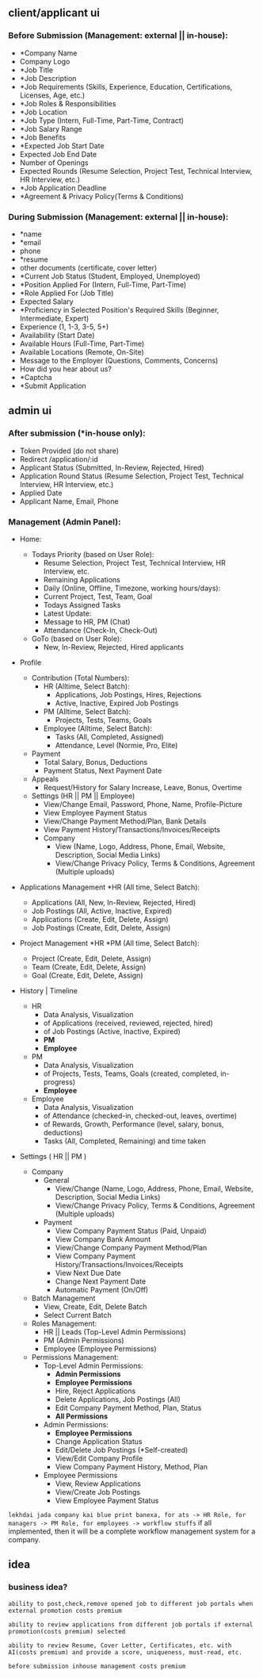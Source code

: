 ## client/applicant ui

### Before Submission (Management: external || in-house):

-   \*Company Name
-   Company Logo
-   \*Job Title
-   \*Job Description
-   \*Job Requirements (Skills, Experience, Education, Certifications, Licenses, Age, etc.)
-   \*Job Roles & Responsibilities
-   \*Job Location
-   \*Job Type (Intern, Full-Time, Part-Time, Contract)
-   \*Job Salary Range
-   \*Job Benefits
-   \*Expected Job Start Date
-   Expected Job End Date
-   Number of Openings
-   Expected Rounds (Resume Selection, Project Test, Technical Interview, HR Interview, etc.)
-   \*Job Application Deadline
-   \*Agreement & Privacy Policy(Terms & Conditions)

### During Submission (Management: external || in-house):

-   \*name
-   \*email
-   phone
-   \*resume
-   other documents (certificate, cover letter)
-   \*Current Job Status (Student, Employed, Unemployed)
-   \*Position Applied For (Intern, Full-Time, Part-Time)
-   \*Role Applied For (Job Title)
-   Expected Salary
-   \*Proficiency in Selected Position's Required Skills (Beginner, Intermediate, Expert)
-   Experience (1, 1-3, 3-5, 5+)
-   Availability (Start Date)
-   Available Hours (Full-Time, Part-Time)
-   Available Locations (Remote, On-Site)
-   Message to the Employer (Questions, Comments, Concerns)
-   How did you hear about us?
-   \*Captcha
-   \*Submit Application

## admin ui

### After submission (\*in-house only):

-   Token Provided (do not share)
-   Redirect /application/:id
-   Applicant Status (Submitted, In-Review, Rejected, Hired)
-   Application Round Status (Resume Selection, Project Test, Technical Interview, HR Interview, etc.)
-   Applied Date
-   Applicant Name, Email, Phone

### Management (Admin Panel):

-   Home:

    -   Todays Priority (based on User Role):
        -   Resume Selection, Project Test, Technical Interview, HR Interview, etc.
        -   Remaining Applications
        -   Daily (Online, Offline, Timezone, working hours/days):
        -   Current Project, Test, Team, Goal
        -   Todays Assigned Tasks
        -   Latest Update:
        -   Message to HR, PM (Chat)
        -   Attendance (Check-In, Check-Out)
    -   GoTo (based on User Role):
        -   New, In-Review, Rejected, Hired applicants

-   Profile

    -   Contribution (Total Numbers):
        -   HR (Alltime, Select Batch):
            -   Applications, Job Postings, Hires, Rejections
            -   Active, Inactive, Expired Job Postings
        -   PM (Alltime, Select Batch):
            -   Projects, Tests, Teams, Goals
        -   Employee (Alltime, Select Batch):
            -   Tasks (All, Completed, Assigned)
            -   Attendance, Level (Normie, Pro, Elite)
    -   Payment
        -   Total Salary, Bonus, Deductions
        -   Payment Status, Next Payment Date
    -   Appeals
        -   Request/History for Salary Increase, Leave, Bonus, Overtime
    -   Settings (HR || PM || Employee)
        -   View/Change Email, Password, Phone, Name, Profile-Picture
        -   View Employee Payment Status
        -   View/Change Payment Method/Plan, Bank Details
        -   View Payment History/Transactions/Invoices/Receipts
        -   Company
            -   View (Name, Logo, Address, Phone, Email, Website, Description, Social Media Links)
            -   View/Change Privacy Policy, Terms & Conditions, Agreement (Multiple uploads)

-   Applications Management \*HR (All time, Select Batch):

    -   Applications (All, New, In-Review, Rejected, Hired)
    -   Job Postings (All, Active, Inactive, Expired)
    -   Applications (Create, Edit, Delete, Assign)
    -   Job Postings (Create, Edit, Delete, Assign)

-   Project Management *HR *PM (All time, Select Batch):

    -   Project (Create, Edit, Delete, Assign)
    -   Team (Create, Edit, Delete, Assign)
    -   Goal (Create, Edit, Delete, Assign)

-   History | Timeline

    -   HR
        -   Data Analysis, Visualization
        -   of Applications (received, reviewed, rejected, hired)
        -   of Job Postings (Active, Inactive, Expired)
        -   **PM**
        -   **Employee**
    -   PM
        -   Data Analysis, Visualization
        -   of Projects, Tests, Teams, Goals (created, completed, in-progress)
        -   **Employee**
    -   Employee
        -   Data Analysis, Visualization
        -   of Attendance (checked-in, checked-out, leaves, overtime)
        -   of Rewards, Growth, Performance (level, salary, bonus, deductions)
        -   Tasks (All, Completed, Remaining) and time taken

-   Settings ( HR || PM )

    -   Company
        -   General
            -   View/Change (Name, Logo, Address, Phone, Email, Website, Description, Social Media Links)
            -   View/Change Privacy Policy, Terms & Conditions, Agreement (Multiple uploads)
        -   Payment
            -   View Company Payment Status (Paid, Unpaid)
            -   View Company Bank Amount
            -   View/Change Company Payment Method/Plan
            -   View Company Payment History/Transactions/Invoices/Receipts
            -   View Next Due Date
            -   Change Next Payment Date
            -   Automatic Payment (On/Off)
    -   Batch Management
        -   View, Create, Edit, Delete Batch
        -   Select Current Batch
    -   Roles Management:
        -   HR || Leads (Top-Level Admin Permissions)
        -   PM (Admin Permissions)
        -   Employee (Employee Permissions)
    -   Permissions Management:
        -   Top-Level Admin Permissions:
            -   **Admin Permissions**
            -   **Employee Permissions**
            -   Hire, Reject Applications
            -   Delete Applications, Job Postings (All)
            -   Edit Company Payment Method, Plan, Status
            -   **All Permissions**
        -   Admin Permissions:
            -   **Employee Permissions**
            -   Change Application Status
            -   Edit/Delete Job Postings (\*Self-created)
            -   View/Edit Company Profile
            -   View Company Payment History, Method, Plan
        -   Employee Permissions
            -   View, Review Applications
            -   View/Create Job Postings
            -   View Employee Payment Status

`lekhdai jada company kai blue print banexa, for ats -> HR Role, for managers -> PM Role, for employees -> workflow stuffs`
if all implemented, then it will be a complete workflow management system for a company.

## idea

### business idea?

    ability to post,check,remove opened job to different job portals when external promotion costs premium

    ability to review applications from different job portals if external promotion(costs premium) selected

    ability to review Resume, Cover Letter, Certificates, etc. with AI(costs premium) and provide a score, uniqueness, must-read, etc.

    before submission inhouse management costs premium
